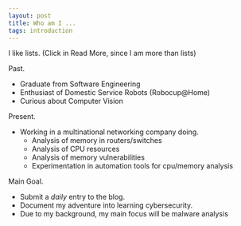 ```yaml
---
layout: post
title: Who am I ... 
tags: introduction
---
```


I like lists. (Click in Read More, since I am more than lists)

Past. 
- Graduate from Software Engineering
- Enthusiast of Domestic Service Robots (Robocup@Home)
- Curious about Computer Vision 

Present. 
- Working in a multinational networking company doing. 
  - Analysis of memory in routers/switches
  - Analysis of CPU resources 
  - Analysis of memory vulnerabilities
  - Experimentation in automation tools for cpu/memory analysis 
  
Main Goal. 
- Submit a *daily* entry to the blog. 
- Document my adventure into learning cybersecurity. 
- Due to my background, my main focus will be malware analysis 

